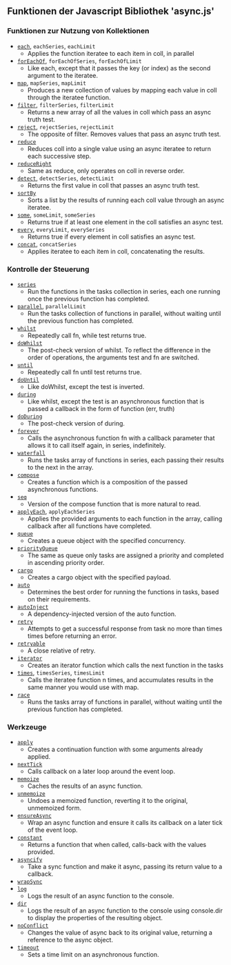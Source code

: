## Funktionen der Javascript Bibliothek 'async.js'

### Funktionen zur Nutzung von Kollektionen

* [`each`](#each), `eachSeries`, `eachLimit`
	* Applies the function iteratee to each item in coll, in parallel  
* [`forEachOf`](#forEachOf), `forEachOfSeries`, `forEachOfLimit`
	* Like each, except that it passes the key (or index) as the second argument to the iteratee.
* [`map`](#map), `mapSeries`, `mapLimit`
	* Produces a new collection of values by mapping each value in coll through the iteratee function.
* [`filter`](#filter), `filterSeries`, `filterLimit`
	* Returns a new array of all the values in coll which pass an async truth test.
* [`reject`](#reject), `rejectSeries`, `rejectLimit`
	* The opposite of filter. Removes values that pass an async truth test.
* [`reduce`](#reduce)
	* Reduces coll into a single value using an async iteratee to return each successive step.
* [`reduceRight`](#reduceRight)
	* Same as reduce, only operates on coll in reverse order.
* [`detect`](#detect), `detectSeries`, `detectLimit`
	* Returns the first value in coll that passes an async truth test.
* [`sortBy`](#sortBy)
	* Sorts a list by the results of running each coll value through an async iteratee.
* [`some`](#some), `someLimit`, `someSeries`
	* Returns true if at least one element in the coll satisfies an async test.
* [`every`](#every), `everyLimit`, `everySeries`
	* Returns true if every element in coll satisfies an async test.
* [`concat`](#concat), `concatSeries`
	* Applies iteratee to each item in coll, concatenating the results.

### Kontrolle der Steuerung

* [`series`](#seriestasks-callback)
	* Run the functions in the tasks collection in series, each one running once the previous function has completed.
* [`parallel`](#parallel), `parallelLimit`
	* Run the tasks collection of functions in parallel, without waiting until the previous function has completed. 
* [`whilst`](#whilst)
	* Repeatedly call fn, while test returns true. 
* [`doWhilst`](#doWhilst)
	* The post-check version of whilst. To reflect the difference in the order of operations, the arguments test and fn are switched.
* [`until`](#until)
	* Repeatedly call fn until test returns true.
* [`doUntil`](#doUntil)
	* Like doWhilst, except the test is inverted.
* [`during`](#during)
	* Like whilst, except the test is an asynchronous function that is passed a callback in the form of function (err, truth)
* [`doDuring`](#doDuring)
	* The post-check version of during. 
* [`forever`](#forever)
	* Calls the asynchronous function fn with a callback parameter that allows it to call itself again, in series, indefinitely. 
* [`waterfall`](#waterfall)
	* Runs the tasks array of functions in series, each passing their results to the next in the array. 
* [`compose`](#compose)
	* Creates a function which is a composition of the passed asynchronous functions. 
* [`seq`](#seq)
	* Version of the compose function that is more natural to read. 
* [`applyEach`](#applyEach), `applyEachSeries`
	* Applies the provided arguments to each function in the array, calling callback after all functions have completed. 
* [`queue`](#queue)
	* Creates a queue object with the specified concurrency. 
*  [`priorityQueue`](#priorityQueue)
	* The same as queue only tasks are assigned a priority and completed in ascending priority order. 
* [`cargo`](#cargo)
	* Creates a cargo object with the specified payload.
* [`auto`](#auto)
	* Determines the best order for running the functions in tasks, based on their requirements.
* [`autoInject`](#autoInject)
	* A dependency-injected version of the auto function. 
* [`retry`](#retry)
	* Attempts to get a successful response from task no more than times times before returning an error. 
* [`retryable`](#retryable)
	* A close relative of retry. 
* [`iterator`](#iterator)
	* Creates an iterator function which calls the next function in the tasks 
* [`times`](#times), `timesSeries`, `timesLimit`
	* Calls the iteratee function n times, and accumulates results in the same manner you would use with map. 
* [`race`](#race)
	* Runs the tasks array of functions in parallel, without waiting until the previous function has completed. 

### Werkzeuge

* [`apply`](#apply)
	* Creates a continuation function with some arguments already applied. 
* [`nextTick`](#nextTick)
    * Calls callback on a later loop around the event loop. 
* [`memoize`](#memoize)
	* Caches the results of an async function. 
* [`unmemoize`](#unmemoize)
	* Undoes a memoized function, reverting it to the original, unmemoized form. 
* [`ensureAsync`](#ensureAsync)
	* Wrap an async function and ensure it calls its callback on a later tick of the event loop. 
* [`constant`](#constant)
	* Returns a function that when called, calls-back with the values provided. 
* [`asyncify`](#asyncify)
	* Take a sync function and make it async, passing its return value to a callback. 
* [`wrapSync`](#wrapSync)
* [`log`](#log)
	* Logs the result of an async function to the console.
* [`dir`](#dir)
	* Logs the result of an async function to the console using console.dir to display the properties of the resulting object. 
* [`noConflict`](#noConflict)
	* Changes the value of async back to its original value, returning a reference to the async object.
* [`timeout`](#timeout)
	* Sets a time limit on an asynchronous function.